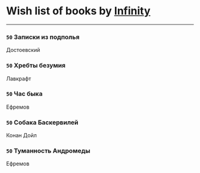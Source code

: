 # Wish list of books by [Infinity](https://plus.google.com/u/0/112221849148277132186/)
---

### `50` Записки из подполья
Достоевский

### `50` Хребты безумия
Лавкрафт

### `50` Час быка
Ефремов

### `50` Собака Баскервилей
Конан Дойл

### `50` Туманность Андромеды
Ефремов

